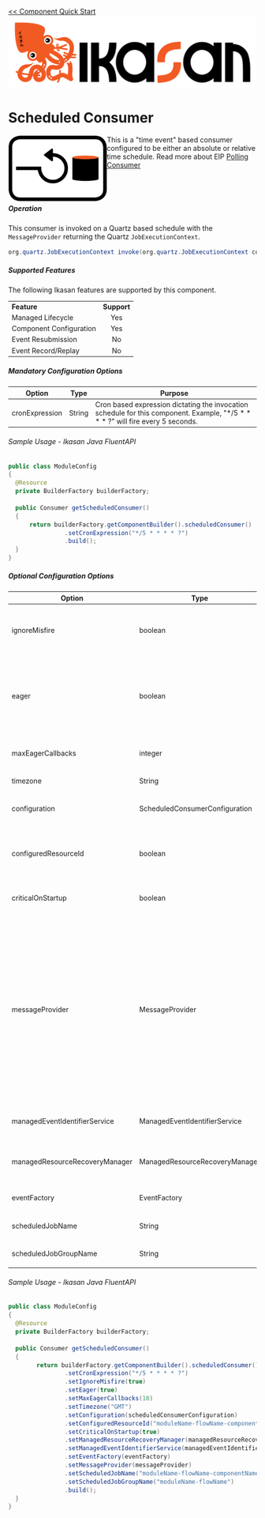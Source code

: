 [<< Component Quick Start](../../Readme.md)
![IKASAN](../../../developer/docs/quickstart-images/Ikasan-title-transparent.png)
# Scheduled Consumer

<img src="../../../developer/docs/quickstart-images/polling-consumer.png" width="200px" align="left">

This is a &quot;time event&quot; based consumer configured to be either an absolute or relative time schedule.
Read more about EIP [Polling Consumer](http://www.enterpriseintegrationpatterns.com/patterns/messaging/PollingConsumer.html)
<br/>
<br/>
<br/>
<br/>
##### Operation
This consumer is invoked on a Quartz based schedule with the ```MessageProvider``` returning the Quartz ```JobExecutionContext```.

```java
org.quartz.JobExecutionContext invoke(org.quartz.JobExecutionContext context)
```

##### Supported Features
The following Ikasan features are supported by this component.

||| 
| :----- | :------: | 
| **Feature**| **Support** | 
| Managed Lifecycle| Yes | 
| Component Configuration| Yes | 
| Event Resubmission| No | 
| Event Record/Replay| No | 

##### Mandatory Configuration Options

| Option | Type | Purpose |
| --- | --- | --- |
| cronExpression | String | Cron based expression dictating the invocation schedule for this component. Example, "\*/5 \* \* \* \* ?" will fire every 5 seconds.|

###### Sample Usage - Ikasan Java FluentAPI
```java
public class ModuleConfig 
{
  @Resource
  private BuilderFactory builderFactory;

  public Consumer getScheduledConsumer() 
  {
      return builderFactory.getComponentBuilder().scheduledConsumer()
                .setCronExpression("*/5 * * * * ?")
                .build();
  }
}
```

##### Optional Configuration Options

| Option | Type | Purpose |
| --- | --- | --- |
| ignoreMisfire | boolean | Default is false. When false the scheduler will try to fire any misfires as soon as possible. When true this will tell the scheduler to ignore misfires and wait for the next scheduled time.|
| eager | boolean | Tells the consumer to immediately re-schedule itself to invoke again, regardless of the initial cron schedule. This is useful for consumers dealing with lots of data which can be continuously consumed until exhausted, at which point it returns to its initial cron schedule.|
| maxEagerCallbacks | integer | Override the maximum number of consecutive eager invocations. Default is unlimited until no more data available.|
| timezone | String | Optional timezone used by Quartz scheduler. |
| configuration | ScheduledConsumerConfiguration | Override configuration with a complete instance of the ScheduledConsumerConfiguration. See [Configuration Service](../../../configuration-service/Readme.md).|
| configuredResourceId | boolean | Override default generated configuredResource identifier. This is useful if you want to shared configuredResource instances across components. See [Configuration Service](../../../configuration-service/Readme.md).|
| criticalOnStartup | boolean | Default false. Override to specify whether the failure of starting this consumer component should also fail the flow starting. |
| messageProvider | MessageProvider | Data provider for this consumer. Default is a simple ScheduledConsumer which is invoked with a Quartz JobExecutionContext instance. Default messageProvider will simply transition to the next component in the flow. MessageProvider can be overridden with a CallbackScheduledConsumer which is invoked with a Quartz JobExecutionContext, but leaves control with the developer to consume source system events as required. This is recommended when consuming large amounts of data within a single schedule as the developer can control how much data is read and processed by the flow on each callback. All consumption within the CallbackScheduledConsumer is within a single transaction. |
| managedEventIdentifierService | ManagedEventIdentifierService | Default null. Override to provide your own ManagedEventIdentifierService. See [Managed Event Identifier Service](../../../spec/event/Readme.md#Managed-Event-Identifier-Service) for details. |
| managedResourceRecoveryManager | ManagedResourceRecoveryManager | Default null. Override to provide your own ManagedResourceRecoveryManager. See [Managed Event Identifier Service](../../../spec/event/Readme.md#Managed-Event-Identifier-Service) for details. |
| eventFactory | EventFactory | Default null. Override to provide your own EventFactory. Only override this if you are an Ikasan Ninja. |
| scheduledJobName | String | Default generated. Override to provide your own Quartz ScheduledJobName. |
| scheduledJobGroupName | String | Default generated. Override to provide your own Quartz ScheduledJobGroupName. |


###### Sample Usage - Ikasan Java FluentAPI

```java
public class ModuleConfig 
{
  @Resource
  private BuilderFactory builderFactory;

  public Consumer getScheduledConsumer() 
  {
        return builderFactory.getComponentBuilder().scheduledConsumer()
                .setCronExpression("*/5 * * * * ?")
                .setIgnoreMisfire(true)
                .setEager(true)
                .setMaxEagerCallbacks(10)
                .setTimezone("GMT")
                .setConfiguration(scheduledConsumerConfiguration)
                .setConfiguredResourceId("moduleName-flowName-component")
                .setCriticalOnStartup(true)
                .setManagedResourceRecoveryManager(managedResourceRecoveryManager)
                .setManagedEventIdentifierService(managedEventIdentifierService)
                .setEventFactory(eventFactory)
                .setMessageProvider(messageProvider)
                .setScheduledJobName("moduleName-flowName-componentName")
                .setScheduledJobGroupName("moduleName-flowName")
                .build();  
  }
}

```

